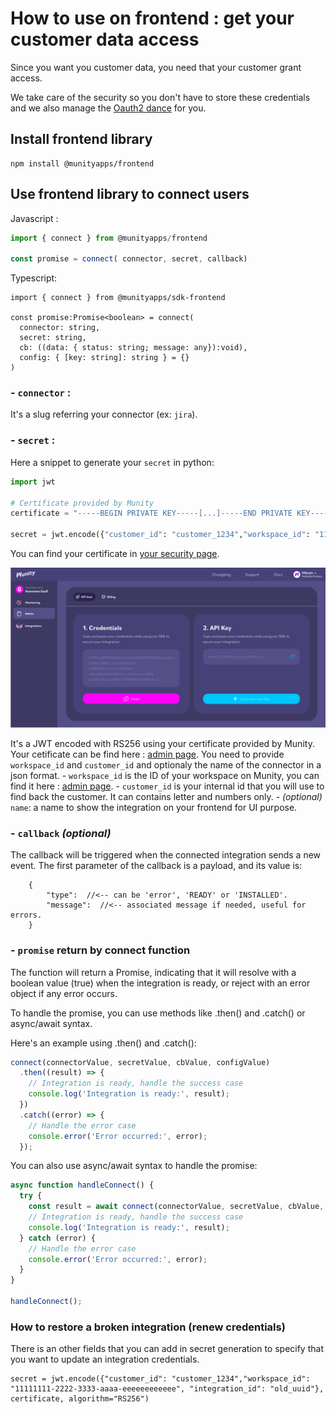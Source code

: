 # How to use on frontend : get your customer data access

Since you want you customer data, you need that your customer grant access.

We take care of the security so you don't have to store these credentials and we also manage the [Oauth2 dance](https://en.wikipedia.org/wiki/OAuth) for you.

## Install frontend library

```
npm install @munityapps/frontend
```

## Use frontend library to connect users

Javascript :
```javascript
import { connect } from @munityapps/frontend

const promise = connect( connector, secret, callback)
```

Typescript:
```javacript
import { connect } from @munityapps/sdk-frontend

const promise:Promise<boolean> = connect(
  connector: string,
  secret: string,
  cb: ((data: { status: string; message: any}):void),
  config: { [key: string]: string } = {}
)
```

### - `connector` :
It's a slug referring your connector (ex: `jira`).
### - `secret` : 

Here a snippet to generate your `secret` in python:

```python
import jwt

# Certificate provided by Munity
certificate = "-----BEGIN PRIVATE KEY-----[...]-----END PRIVATE KEY-----\n"

secret = jwt.encode({"customer_id": "customer_1234","workspace_id": "11111111-2222-3333-aaaa-eeeeeeeeeeee", "name": "optional name"}, certificate, algorithm="RS256")

```

You can find your certificate in [your security page](https://app.munityapps.com/security).

![api_cert](./assets/api_cert.png)

It's a JWT encoded with RS256 using your certificate provided by Munity. Your cetificate can be find here : [admin page](https://app.munityapps.com/admin). You need to provide `workspace_id` and `customer_id` and optionaly the name of the connector in a json format. 
    - `workspace_id` is the ID of your workspace on Munity, you can find it here : [admin page](https://app.munityapps.com/admin).
    - `customer_id` is your internal id that you will use to find back the customer. It can contains letter and numbers only.
    - *(optional)* `name`: a name to show the integration on your frontend for UI purpose.

### - `callback` *(optional)* 
The callback will be triggered when the connected integration sends a new event. The first parameter of the callback is a payload, and its value is:
```
    { 
        "type":  //<-- can be 'error', 'READY' or 'INSTALLED'.
        "message":  //<-- associated message if needed, useful for errors.
    }
``` 

### - `promise` return by connect function

The function will return a Promise<boolean>, indicating that it will resolve with a boolean value (true) when the integration is ready, or reject with an error object if any error occurs.

To handle the promise, you can use methods like .then() and .catch() or async/await syntax.

Here's an example using .then() and .catch():

```javascript
connect(connectorValue, secretValue, cbValue, configValue)
  .then((result) => {
    // Integration is ready, handle the success case
    console.log('Integration is ready:', result);
  })
  .catch((error) => {
    // Handle the error case
    console.error('Error occurred:', error);
  });
```

You can also use async/await syntax to handle the promise:

```javascript
async function handleConnect() {
  try {
    const result = await connect(connectorValue, secretValue, cbValue, configValue);
    // Integration is ready, handle the success case
    console.log('Integration is ready:', result);
  } catch (error) {
    // Handle the error case
    console.error('Error occurred:', error);
  }
}

handleConnect();
```

### How to restore a broken integration (renew credentials)

There is an other fields that you can add in secret generation to specify that you want to update an integration credentials.

```
secret = jwt.encode({"customer_id": "customer_1234","workspace_id": "11111111-2222-3333-aaaa-eeeeeeeeeeee", "integration_id": "old_uuid"}, certificate, algorithm="RS256")
```